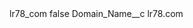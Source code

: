 <?xml version="1.0" encoding="UTF-8"?>
<CustomMetadata xmlns="http://soap.sforce.com/2006/04/metadata" xmlns:xsi="http://www.w3.org/2001/XMLSchema-instance" xmlns:xsd="http://www.w3.org/2001/XMLSchema">
    <label>lr78_com</label>
    <protected>false</protected>
    <values>
        <field>Domain_Name__c</field>
        <value xsi:type="xsd:string">lr78.com</value>
    </values>
</CustomMetadata>
